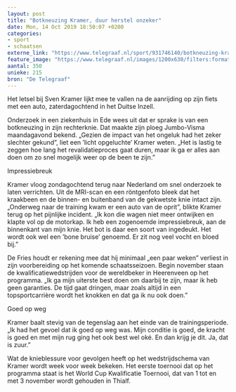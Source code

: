 ```yaml
---
layout: post
title: "Botkneuzing Kramer, duur herstel onzeker"
date: Mon, 14 Oct 2019 18:50:07 +0200
categories: 
- sport 
- schaatsen 
externe_link: "https://www.telegraaf.nl/sport/931746140/botkneuzing-kramer-duur-herstel-onzeker"
feature_image: "https://www.telegraaf.nl/images/1200x630/filters:format(jpeg):quality(80)/cdn-kiosk-api.telegraaf.nl/59c03126-eeaa-11e9-a3a2-0218eaf05005.jpg"
aantal: 350
unieke: 215
bron: "De Telegraaf"
---
```


<p class="intro">Het letsel bij Sven Kramer lijkt mee te vallen na de aanrijding op zijn fiets met een auto, zaterdagochtend in het Duitse Inzell.</p> <p>Onderzoek in een ziekenhuis in Ede wees uit dat er sprake is van een botkneuzing in zijn rechterknie. Dat maakte zijn ploeg Jumbo-Visma maandagavond bekend. „Gezien de impact van het ongeluk had het zeker slechter gekund”, liet een ’licht opgeluchte’ Kramer weten. „Het is lastig te zeggen hoe lang het revalidatieproces gaat duren, maar ik ga er alles aan doen om zo snel mogelijk weer op de been te zijn.”</p><p>Impressiebreuk</p><p>Kramer vloog zondagochtend terug naar Nederland om snel onderzoek te laten verrichten. Uit de MRI-scan en een röntgenfoto bleek dat het kraakbeen en de binnen- en buitenband van de gekwetste knie intact zijn. „Onderweg naar de training kwam er een auto van de oprit”, blikte Kramer terug op het pijnlijke incident. „Ik kon die wagen niet meer ontwijken en klapte vol op de motorkap. Ik heb een zogenoemde impressiebreuk, aan de binnenkant van mijn knie. Het bot is daar een soort van ingedeukt. Het wordt ook wel een ’bone bruise’ genoemd. Er zit nog veel vocht en bloed bij.”</p><p>De Fries houdt er rekening mee dat hij minimaal „een paar weken” verliest in zijn voorbereiding op het komende schaatsseizoen. Begin november staan de kwalificatiewedstrijden voor de wereldbeker in Heerenveen op het programma. „Ik ga mijn uiterste best doen om daarbij te zijn, maar ik heb geen garanties. De tijd gaat dringen, maar zoals altijd in een topsportcarrière wordt het knokken en dat ga ik nu ook doen.”</p><p>Goed op weg</p><p>Kramer baalt stevig van de tegenslag aan het einde van de trainingsperiode. „Ik had het gevoel dat ik goed op weg was. Mijn conditie is goed, de kracht is goed en met mijn rug ging het ook best wel oké. En dan krijg je dit. Ja, dat is zuur.”</p><p>Wat de knieblessure voor gevolgen heeft op het wedstrijdschema van Kramer wordt week voor week bekeken. Het eerste toernooi dat op het programma staat is het World Cup Kwalificatie Toernooi, dat van 1 tot en met 3 november wordt gehouden in Thialf.</p>
